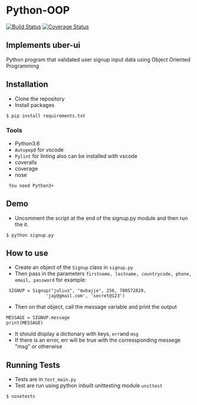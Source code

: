 # Python-OOP

[![Build Status](https://travis-ci.org/crytos/level-up.svg?branch=python-oop-ci)](https://travis-ci.org/crytos/level-up)
[![Coverage Status](https://coveralls.io/repos/github/crytos/level-up/badge.svg?branch=python-oop-ci)](https://coveralls.io/github/crytos/level-up?branch=python-oop-ci)

## Implements uber-ui

Python program that validated user signup input data using Object Oriented Programming

## Installation

- Clone the repository
- Install packages

```
$ pip install requirements.txt
```

### Tools

- Python3.6
- `Autopep8` for vscode
- `Pylint` for linting also can be installed with vscode
- coveralls
- coverage
- nose

```
 You need Python3+
```

## Demo

- Uncomment the script at the end of the signup.py module and then run the it.

```
$ python signup.py
```

## How to use

- Create an object of the `Signup` class in `signup.py`
- Then pass in the parameters `firstname, lastname, countrycode, phone, email, password`
  for example:

```
 SIGNUP = Signup("julius", "mubajje", 256, 700572829,
               'jay@gmail.com', 'secret@123')
```

- Then on that object, call the message variable and print the output

```
MESSAGE = SIGNUP.message
print(MESSAGE)
```

- It should display a dictionary with keys, `err`and `msg`
- If there is an error, err will be true with the corressponding messege "msg" or otherwise

## Running Tests

- Tests are in `test_main.py`
- Test are run using python inbuilt unittesting module `unittest`

```
$ nosetests
```
